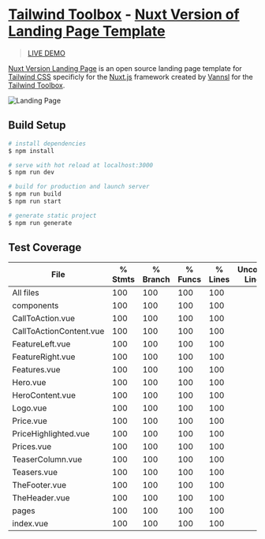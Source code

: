 # [Tailwind Toolbox](https://www.tailwindtoolbox.com/) - [Nuxt Version of Landing Page Template](https://www.tailwindtoolbox.com/templates/landing-page)

> [LIVE DEMO](https://tailwind-landing-page-nuxt.netlify.com/)

[Nuxt Version Landing Page](https://www.tailwindtoolbox.com/templates/landing-page) is an open source landing page template for [Tailwind CSS](https://tailwindcss.com/) specificly for the [Nuxt.js](https://nuxtjs.org/) framework created by [Vannsl](https://github.com/Vannsl) for the [Tailwind Toolbox](https://www.tailwindtoolbox.com/).

![Landing Page](https://www.tailwindtoolbox.com/templates/landing-page.png)

## Build Setup

```bash
# install dependencies
$ npm install

# serve with hot reload at localhost:3000
$ npm run dev

# build for production and launch server
$ npm run build
$ npm run start

# generate static project
$ npm run generate
```

## Test Coverage

| File                    | % Stmts | % Branch | % Funcs | % Lines | Uncovered Line #s |
| ----------------------- | ------- | -------- | ------- | ------- | ----------------- |
| All files               | 100     | 100      | 100     | 100     |                   |
| components              | 100     | 100      | 100     | 100     |                   |
| CallToAction.vue        | 100     | 100      | 100     | 100     |                   |
| CallToActionContent.vue | 100     | 100      | 100     | 100     |                   |
| FeatureLeft.vue         | 100     | 100      | 100     | 100     |                   |
| FeatureRight.vue        | 100     | 100      | 100     | 100     |                   |
| Features.vue            | 100     | 100      | 100     | 100     |                   |
| Hero.vue                | 100     | 100      | 100     | 100     |                   |
| HeroContent.vue         | 100     | 100      | 100     | 100     |                   |
| Logo.vue                | 100     | 100      | 100     | 100     |                   |
| Price.vue               | 100     | 100      | 100     | 100     |                   |
| PriceHighlighted.vue    | 100     | 100      | 100     | 100     |                   |
| Prices.vue              | 100     | 100      | 100     | 100     |                   |
| TeaserColumn.vue        | 100     | 100      | 100     | 100     |                   |
| Teasers.vue             | 100     | 100      | 100     | 100     |                   |
| TheFooter.vue           | 100     | 100      | 100     | 100     |                   |
| TheHeader.vue           | 100     | 100      | 100     | 100     |                   |
| pages                   | 100     | 100      | 100     | 100     |                   |
| index.vue               | 100     | 100      | 100     | 100     |                   |
